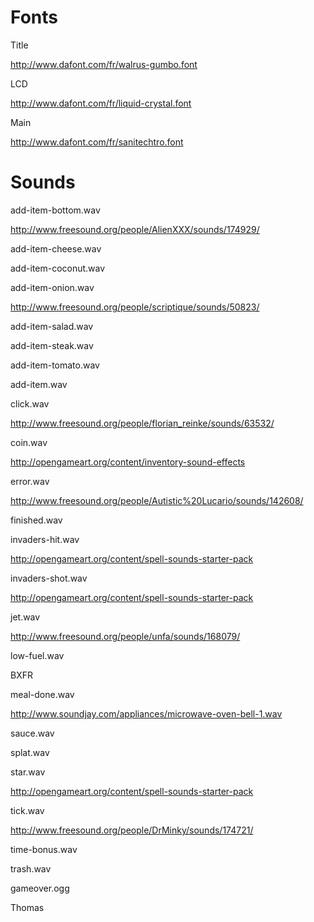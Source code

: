 # Fonts

Title

<http://www.dafont.com/fr/walrus-gumbo.font>

LCD

<http://www.dafont.com/fr/liquid-crystal.font>

Main

<http://www.dafont.com/fr/sanitechtro.font>

# Sounds

add-item-bottom.wav

<http://www.freesound.org/people/AlienXXX/sounds/174929/>

add-item-cheese.wav

add-item-coconut.wav

add-item-onion.wav

<http://www.freesound.org/people/scriptique/sounds/50823/>

add-item-salad.wav

add-item-steak.wav

add-item-tomato.wav

add-item.wav

click.wav

<http://www.freesound.org/people/florian_reinke/sounds/63532/>

coin.wav

<http://opengameart.org/content/inventory-sound-effects>

error.wav

<http://www.freesound.org/people/Autistic%20Lucario/sounds/142608/>

finished.wav

invaders-hit.wav

<http://opengameart.org/content/spell-sounds-starter-pack>

invaders-shot.wav

<http://opengameart.org/content/spell-sounds-starter-pack>

jet.wav

<http://www.freesound.org/people/unfa/sounds/168079/>

low-fuel.wav

BXFR

meal-done.wav

<http://www.soundjay.com/appliances/microwave-oven-bell-1.wav>

sauce.wav

splat.wav

star.wav

<http://opengameart.org/content/spell-sounds-starter-pack>

tick.wav

<http://www.freesound.org/people/DrMinky/sounds/174721/>

time-bonus.wav

trash.wav

gameover.ogg

Thomas
